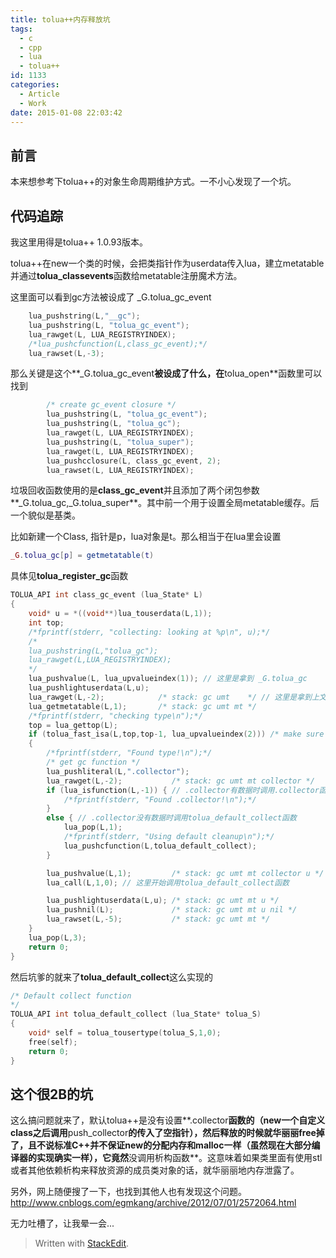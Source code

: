 ```yaml
---
title: tolua++内存释放坑
tags:
  - c
  - cpp
  - lua
  - tolua++
id: 1133
categories:
  - Article
  - Work
date: 2015-01-08 22:03:42
---
```


<!-- toc -->

前言
------
本来想参考下tolua++的对象生命周期维护方式。一不小心发现了一个坑。

代码追踪
------
我这里用得是tolua++ 1.0.93版本。

tolua++在new一个类的时候，会把类指针作为userdata传入lua，建立metatable并通过**tolua_classevents**函数给metatable注册魔术方法。

这里面可以看到gc方法被设成了 _G.tolua_gc_event
```cpp
    lua_pushstring(L,"__gc");
    lua_pushstring(L, "tolua_gc_event");
    lua_rawget(L, LUA_REGISTRYINDEX);
    /*lua_pushcfunction(L,class_gc_event);*/
    lua_rawset(L,-3);
```

那么关键是这个**_G.tolua_gc_event**被设成了什么，在**tolua_open**函数里可以找到
```cpp
        /* create gc_event closure */
        lua_pushstring(L, "tolua_gc_event");
        lua_pushstring(L, "tolua_gc");
        lua_rawget(L, LUA_REGISTRYINDEX);
        lua_pushstring(L, "tolua_super");
        lua_rawget(L, LUA_REGISTRYINDEX);
        lua_pushcclosure(L, class_gc_event, 2);
        lua_rawset(L, LUA_REGISTRYINDEX);
```

垃圾回收函数使用的是**class_gc_event**并且添加了两个闭包参数**_G.tolua_gc,_G.tolua_super**。其中前一个用于设置全局metatable缓存。后一个貌似是基类。

比如新建一个Class, 指针是p，lua对象是t。那么相当于在lua里会设置
```lua
_G.tolua_gc[p] = getmetatable(t)
```

具体见**tolua_register_gc**函数

```cpp
TOLUA_API int class_gc_event (lua_State* L)
{
    void* u = *((void**)lua_touserdata(L,1));
    int top;
    /*fprintf(stderr, "collecting: looking at %p\n", u);*/
    /*
    lua_pushstring(L,"tolua_gc");
    lua_rawget(L,LUA_REGISTRYINDEX); 
    */
    lua_pushvalue(L, lua_upvalueindex(1)); // 这里是拿到 _G.tolua_gc
    lua_pushlightuserdata(L,u);
    lua_rawget(L,-2);            /* stack: gc umt    */ // 这里是拿到上文中提到的 _G.tolua_gc[p]
    lua_getmetatable(L,1);       /* stack: gc umt mt */ 
    /*fprintf(stderr, "checking type\n");*/
    top = lua_gettop(L);
    if (tolua_fast_isa(L,top,top-1, lua_upvalueindex(2))) /* make sure we collect correct type */ // 这个是类型检查
    {
        /*fprintf(stderr, "Found type!\n");*/
        /* get gc function */
        lua_pushliteral(L,".collector");
        lua_rawget(L,-2);           /* stack: gc umt mt collector */
        if (lua_isfunction(L,-1)) { // .collector有数据时调用.collector函数
            /*fprintf(stderr, "Found .collector!\n");*/
        }
        else { // .collector没有数据时调用tolua_default_collect函数
            lua_pop(L,1);
            /*fprintf(stderr, "Using default cleanup\n");*/
            lua_pushcfunction(L,tolua_default_collect);
        }

        lua_pushvalue(L,1);         /* stack: gc umt mt collector u */
        lua_call(L,1,0); // 这里开始调用tolua_default_collect函数

        lua_pushlightuserdata(L,u); /* stack: gc umt mt u */
        lua_pushnil(L);             /* stack: gc umt mt u nil */
        lua_rawset(L,-5);           /* stack: gc umt mt */
    }
    lua_pop(L,3);
    return 0;
}
```

然后坑爹的就来了**tolua_default_collect**这么实现的

```cpp
/* Default collect function
*/
TOLUA_API int tolua_default_collect (lua_State* tolua_S)
{
    void* self = tolua_tousertype(tolua_S,1,0);
    free(self);
    return 0;
}
```

这个很2B的坑
------

这么搞问题就来了，默认tolua++是没有设置**.collector**函数的（new一个自定义class之后调用**push_collector**的传入了空指针），然后释放的时候就华丽丽free掉了，且不说标准C++并不保证new的分配内存和malloc一样（虽然现在大部分编译器的实现确实一样），它竟然**没调用析构函数**。这意味着如果类里面有使用stl或者其他依赖析构来释放资源的成员类对象的话，就华丽丽地内存泄露了。

另外，网上随便搜了一下，也找到其他人也有发现这个问题。http://www.cnblogs.com/egmkang/archive/2012/07/01/2572064.html

无力吐槽了，让我晕一会...


> Written with [StackEdit](https://stackedit.io/).

